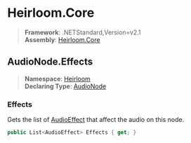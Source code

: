 # Heirloom.Core

> **Framework**: .NETStandard,Version=v2.1  
> **Assembly**: [Heirloom.Core][0]  

## AudioNode.Effects

> **Namespace**: [Heirloom][0]  
> **Declaring Type**: [AudioNode][1]  

### Effects

Gets the list of [AudioEffect][2] that affect the audio on this node.

```cs
public List<AudioEffect> Effects { get; }
```

[0]: ../../../Heirloom.Core.md
[1]: ../AudioNode.md
[2]: ../AudioEffect.md
